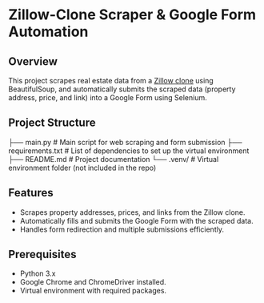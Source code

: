 # Zillow-Clone Scraper & Google Form Automation

## Overview
This project scrapes real estate data from a [Zillow clone](https://appbrewery.github.io/Zillow-Clone/) using BeautifulSoup, and automatically submits the scraped data (property address, price, and link) into a Google Form using Selenium.

## Project Structure
├── main.py               # Main script for web scraping and form submission
├── requirements.txt      # List of dependencies to set up the virtual environment
├── README.md             # Project documentation
└── .venv/                # Virtual environment folder (not included in the repo)

## Features
- Scrapes property addresses, prices, and links from the Zillow clone.
- Automatically fills and submits the Google Form with the scraped data.
- Handles form redirection and multiple submissions efficiently.

## Prerequisites
- Python 3.x
- Google Chrome and ChromeDriver installed.
- Virtual environment with required packages.
